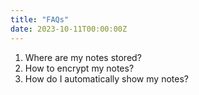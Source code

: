```yaml
---
title: "FAQs"
date: 2023-10-11T00:00:00Z
---
```


1. Where are my notes stored?
2. How to encrypt my notes?
2. How do I automatically show my notes?